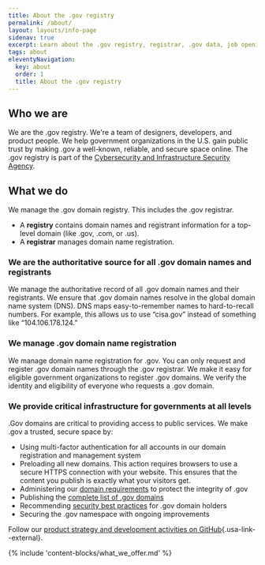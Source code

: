 ```yaml
---
title: About the .gov registry
permalink: /about/
layout: layouts/info-page
sidenav: true
excerpt: Learn about the .gov registry, registrar, .gov data, job openings, product updates, and more.
tags: about
eleventyNavigation:
  key: about
  order: 1
  title: About the .gov registry
---
```

  

## Who we are

We are the .gov registry. We're a team of designers, developers, and product people. We help government organizations in the U.S. gain public trust by making .gov a well-known, reliable, and secure space online. The .gov registry is part of the [Cybersecurity and Infrastructure Security Agency](https://www.cisa.gov/). 

<!-- Check out [job openings on our team](jobs). -->

## What we do

We manage the .gov domain registry. This includes the .gov registrar.

- A **registry** contains domain names and registrant information for a top-level domain (like .gov, .com, or .us).
- A **registrar** manages domain name registration.

### We are the authoritative source for all .gov domain names and registrants

We manage the authoritative record of all .gov domain names and their registrants. We ensure that .gov domain names resolve in the global domain name system (DNS). DNS maps easy-to-remember names to hard-to-recall numbers. For example, this allows us to use “cisa.gov” instead of something like “104.106.178.124.”

### We manage .gov domain name registration

We manage domain name registration for .gov. You can only request and register .gov domain names through the .gov registrar. We make it easy for eligible government organizations to register .gov domains. We verify the identity and eligibility of everyone who requests a .gov domain.

### We provide critical infrastructure for governments at all levels

.Gov domains are critical to providing access to public services. We make .gov a trusted, secure space by:

- Using multi-factor authentication for all accounts in our domain registration and management system
- Preloading all new domains. This action requires browsers to use a secure HTTPS connection with your website. This ensures that the content you publish is exactly what your visitors get.
- Administering our [domain requirements](../domains/requirements) to protect the integrity of .gov
- Publishing the [complete list of .gov domains](data)
- Recommending [security best practices](../domains/security/) for .gov domain holders
- Securing the .gov namespace with ongoing improvements

Follow our [product strategy and development activities on GitHub](https://github.com/cisagov/getgov/tree/main/docs/product){.usa-link--external}.

{% include 'content-blocks/what_we_offer.md' %}
